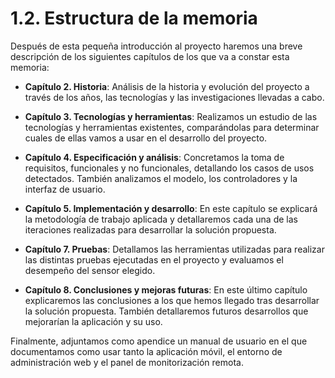 # 1.2. Estructura de la memoria

Después de esta pequeña introducción al proyecto haremos una breve descripción de los siguientes capítulos de los que va a constar esta memoria:

* **Capítulo 2.	Historia**:
Análisis de la historia y evolución del proyecto a través de los años, las tecnologías y las investigaciones llevadas a cabo.

* **Capítulo 3.	Tecnologías y herramientas**:
Realizamos un estudio de las tecnologías y herramientas existentes, comparándolas para determinar cuales de ellas vamos a usar en el desarrollo del proyecto.

* **Capítulo 4.	Especificación y análisis**:
Concretamos la toma de requisitos, funcionales y no funcionales, detallando los casos de usos detectados. También analizamos el modelo, los controladores y la interfaz de usuario.

* **Capítulo 5.	Implementación y desarrollo**:
En este capítulo se  explicará la metodología de trabajo aplicada y detallaremos cada una de las iteraciones realizadas para desarrollar la solución propuesta.

* **Capítulo 7.	Pruebas**:
Detallamos las herramientas utilizadas para realizar las distintas pruebas ejecutadas en el proyecto y evaluamos el desempeño del sensor elegido.

* **Capítulo 8.	Conclusiones y mejoras futuras**:
En este último capítulo explicaremos las conclusiones a los que hemos llegado tras desarrollar la solución propuesta. También detallaremos futuros desarrollos que mejorarían la aplicación y su uso.


Finalmente, adjuntamos como apendice un manual de usuario en el que documentamos como usar tanto la aplicación móvil, el entorno de administración web y el panel de monitorización remota.